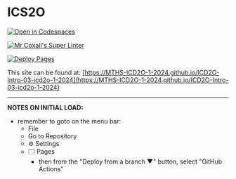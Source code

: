 # ICS2O

[![Open in Codespaces](https://classroom.github.com/assets/launch-codespace-2972f46106e565e64193e422d61a12cf1da4916b45550586e14ef0a7c637dd04.svg)](https://classroom.github.com/open-in-codespaces?assignment_repo_id=18048390)

[![Mr Coxall's Super Linter](https://github.com/MTHS-ICD2O-1-2024/ICD2O-Intro-03-icd2o-1-2024/workflows/Mr%20Coxall's%20Super%20Linter/badge.svg)](https://github.com/MTHS-ICD2O-1-2024/ICD2O-Intro-03-icd2o-1-2024/actions)

[![Deploy Pages](https://github.com/MTHS-ICD2O-1-2024/ICD2O-Intro-03-icd2o-1-2024/workflows/Deploy%20Pages/badge.svg)](https://github.com/MTHS-ICD2O-1-2024/ICD2O-Intro-03-icd2o-1-2024/actions)

This site can be found at: [https://MTHS-ICD2O-1-2024.github.io/ICD2O-Intro-03-icd2o-1-2024](https://MTHS-ICD2O-1-2024.github.io/ICD2O-Intro-03-icd2o-1-2024)

---

**NOTES ON INITIAL LOAD:**
- remember to goto on the menu bar:
  - File
  - Go to Repository
  - ⚙ Settings
  - 🗔 Pages
    - then from the "Deploy from a branch ▼" button, select "GitHub Actions"
